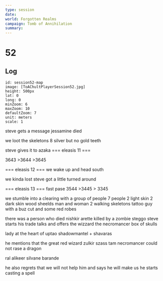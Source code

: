 ```yaml
---
type: session
date:
world: Forgotten Realms
campaign: Tomb of Annihilation
summary:
---
```


# 52

## Log



```leaflet 
id: session52-map 
image: [ToAChultPlayerSession52.jpg]
height: 500px 
lat: 0 
long: 0 
minZoom: 6 
maxZoom: 10 
defaultZoom: 7 
unit: meters 
scale: 1 
```



steve gets a message
jessamine died 




we loot          the skeletons 
8 silver but no gold teeth 

steve gives it to azaka
=== eleasis 11 ===

  3643 >3644 >3645

=== eleasis 12 ===
we wake up and head south 

we kinda lost steve got a little turned around 

=== eleasis 13 ===
fast pase
 3544 >3445 > 3345

we stumble into a clearing with a group of people
7 people
2 light skin
2 dark skin wood sheelds man and woman
2 walking skeletons 
tattoo guy with a buz cut and some red robes


there was a person who died  nishkir arette killed by a zombie steggo 
steve starts his trade talks and offers the wizzard the necromancer box of skulls 

lady at the heart of uptao shadowmantel  + shavaras 

he mentions that the great red wizard zulkir szass tam necromancer could not rase a dragon 

ral alikeer silvane barande


he also regrets that we will not help him and says he will make us 
he starts casting a spell
